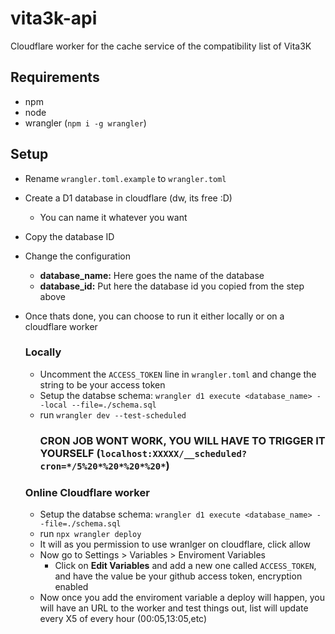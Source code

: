 # vita3k-api
Cloudflare worker for the cache service of the compatibility list of Vita3K

## Requirements
* npm
* node
* wrangler (`npm i -g wrangler`)

## Setup
* Rename `wrangler.toml.example` to `wrangler.toml`

* Create a D1 database in cloudflare (dw, its free :D)
	* You can name it whatever you want

* Copy the database ID
* Change the configuration
	* **database_name:** Here goes the name of the database
	* **database_id:** Put here the database id you copied from the step above


* Once thats done, you can choose to run it either locally or on a cloudflare worker
	### Locally
	* Uncomment the `ACCESS_TOKEN` line in `wrangler.toml` and change the string to be your access token
	* Setup the databse schema: `wrangler d1 execute <database_name> --local --file=./schema.sql`
	* run `wrangler dev --test-scheduled`
		### CRON JOB WONT WORK, YOU WILL HAVE TO TRIGGER IT YOURSELF (`localhost:XXXXX/__scheduled?cron=*/5%20*%20*%20*%20*`)
	### Online Cloudflare worker
	* Setup the databse schema: `wrangler d1 execute <database_name> --file=./schema.sql`
	* run `npx wrangler deploy`
	* It will as you permission to use wranlger on cloudflare, click allow
	* Now go to Settings > Variables > Enviroment Variables
		* Click on **Edit Variables** and add a new one called `ACCESS_TOKEN`, and have the value be your github access token, encryption enabled
	* Now once you add the enviroment variable a deploy will happen, you will have an URL to the worker and test things out, list will update every X5 of every hour (00:05,13:05,etc)
